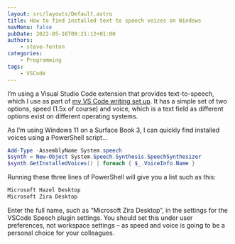 ```yaml
---
layout: src/layouts/Default.astro
title: How to find installed text to speech voices on Windows
navMenu: false
pubDate: 2022-05-16T09:21:12+01:00
authors:
    - steve-fenton
categories:
    - Programming
tags:
    - VSCode
---
```


I’m using a Visual Studio Code extension that provides text-to-speech, which I use as part of [my VS Code writing set up](/2022/03/writing-in-visual-studio-code/). It has a simple set of two options, speed (1.5x of course) and voice, which is a text field as different options exist on different operating systems.

As I’m using Windows 11 on a Surface Book 3, I can quickly find installed voices using a PowerShell script…

```powershell
Add-Type -AssemblyName System.speech
$synth = New-Object System.Speech.Synthesis.SpeechSynthesizer
$synth.GetInstalledVoices() | foreach { $_.VoiceInfo.Name }
```

Running these three lines of PowerShell will give you a list such as this:

```powershell
Microsoft Hazel Desktop
Microsoft Zira Desktop
```

Enter the full name, such as “Microsoft Zira Desktop”, in the settings for the VSCode Speech plugin settings. You should set this under user preferences, not workspace settings – as speed and voice is going to be a personal choice for your colleagues.
